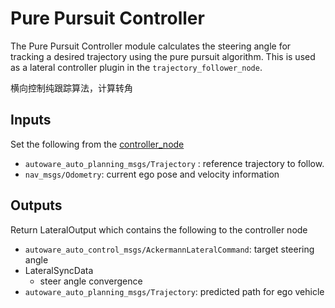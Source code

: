 # Pure Pursuit Controller

The Pure Pursuit Controller module calculates the steering angle for tracking a desired trajectory using the pure pursuit algorithm. This is used as a lateral controller plugin in the `trajectory_follower_node`.

横向控制纯跟踪算法，计算转角

## Inputs

Set the following from the [controller_node](../trajectory_follower_node/README.md)

- `autoware_auto_planning_msgs/Trajectory` : reference trajectory to follow.
- `nav_msgs/Odometry`: current ego pose and velocity information

## Outputs

Return LateralOutput which contains the following to the controller node

- `autoware_auto_control_msgs/AckermannLateralCommand`: target steering angle
- LateralSyncData
  - steer angle convergence
- `autoware_auto_planning_msgs/Trajectory`: predicted path for ego vehicle
